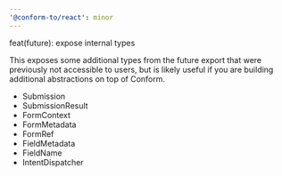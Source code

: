 ```yaml
---
'@conform-to/react': minor
---
```


feat(future): expose internal types

This exposes some additional types from the future export that were previously not accessible to users, but is likely useful if you are building additional abstractions on top of Conform.

- Submission
- SubmissionResult
- FormContext
- FormMetadata
- FormRef
- FieldMetadata
- FieldName
- IntentDispatcher
